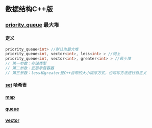 ## 数据结构C++版

### [priority_queue](http://www.cplusplus.com/reference/queue/priority_queue/) 最大堆

#### 定义

```c++
priority_queue<int> //默认为最大堆
priority_queue<int, vector<int>, less<int> > //同上
priority_queue<int, vector<int>, greater<int> > //最小堆
// 第一参数：存储类型
// 第二参数：底层承载容器
// 第三参数：less和greater是C++自带的大小排序方式，也可写方法进行自定义
```

#### [set](http://www.cplusplus.com/reference/set/set/) 哈希表

#### [map](http://www.cplusplus.com/reference/map/map/) 

#### [queue](http://www.cplusplus.com/reference/queue/queue/)

#### [vector](http://www.cplusplus.com/reference/vector/vector/)

